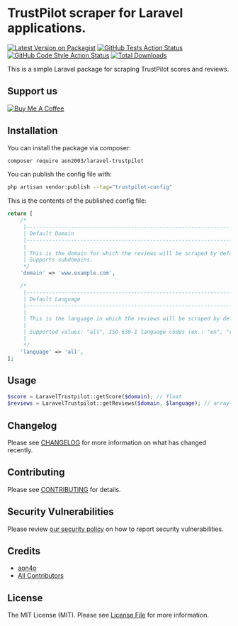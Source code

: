 # TrustPilot scraper for Laravel applications.

[![Latest Version on Packagist](https://img.shields.io/packagist/v/aon2003/laravel-trustpilot.svg?style=flat-square)](https://packagist.org/packages/aon2003/laravel-trustpilot)
[![GitHub Tests Action Status](https://img.shields.io/github/actions/workflow/status/aon2003/laravel-trustpilot/run-tests.yml?branch=main&label=tests&style=flat-square)](https://github.com/aon2003/laravel-trustpilot/actions?query=workflow%3Arun-tests+branch%3Amain)
[![GitHub Code Style Action Status](https://img.shields.io/github/actions/workflow/status/aon2003/laravel-trustpilot/fix-php-code-style-issues.yml?branch=main&label=code%20style&style=flat-square)](https://github.com/aon2003/laravel-trustpilot/actions?query=workflow%3A"Fix+PHP+code+style+issues"+branch%3Amain)
[![Total Downloads](https://img.shields.io/packagist/dt/aon2003/laravel-trustpilot.svg?style=flat-square)](https://packagist.org/packages/aon2003/laravel-trustpilot)

This is a simple Laravel package for scraping TrustPilot scores and reviews.

## Support us

[![Buy Me A Coffee](https://cdn.buymeacoffee.com/buttons/default-pink.png)](https://www.buymeacoffee.com/aon4o)

## Installation

You can install the package via composer:

```bash
composer require aon2003/laravel-trustpilot
```

You can publish the config file with:

```bash
php artisan vendor:publish --tag="trustpilot-config"
```

This is the contents of the published config file:

```php
return [
    /*
     |--------------------------------------------------------------------------
     | Default Domain
     |--------------------------------------------------------------------------
     |
     | This is the domain for which the reviews will be scraped by default.
     | Supports subdomains.
     */
    'domain' => 'www.example.com',

    /*
     |--------------------------------------------------------------------------
     | Default Language
     |--------------------------------------------------------------------------
     |
     | This is the language in which the reviews will be scraped by default.
     |
     | Supported values: "all", ISO 639-1 language codes (ex.: "en", "ru")
     |
     */
    'language' => 'all',
];
```

## Usage

```php
$score = LaravelTrustpilot::getScore($domain); // float
$reviews = LaravelTrustpilot::getReviews($domain, $language); // array<stdClass>
```

## Changelog

Please see [CHANGELOG](CHANGELOG.md) for more information on what has changed recently.

## Contributing

Please see [CONTRIBUTING](CONTRIBUTING.md) for details.

## Security Vulnerabilities

Please review [our security policy](../../security/policy) on how to report security vulnerabilities.

## Credits

- [aon4o](https://github.com/aon2003)
- [All Contributors](../../contributors)

## License

The MIT License (MIT). Please see [License File](LICENSE.md) for more information.
